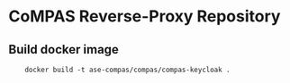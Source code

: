 # CoMPAS Reverse-Proxy Repository


## Build docker image

```
    docker build -t ase-compas/compas/compas-keycloak .
```
